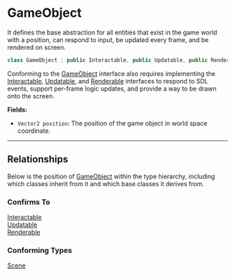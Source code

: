 # GameObject

It defines the base abstraction for all entities that exist 
in the game world with a position, can respond to input, 
be updated every frame, and be rendered on screen.

```c++
class GameObject : public Interactable, public Updatable, public Renderable;
```

Conforming to the [GameObject](GameObject.md) interface
also requires implementing the [Interactable](Interactable.md),
[Updatable](Updatable.md), and [Renderable](Renderable.md) interfaces to
respond to SDL events, support per-frame logic updates, and
provide a way to be drawn onto the screen.

**Fields:**
- `Vector2 position`: The position of the game object in world space coordinate.

---

## Relationships
Below is the position of [GameObject](GameObject.md)
within the type hierarchy, including which classes inherit
from it and which base classes it derives from.

### Confirms To
[Interactable](Interactable.md) <br>
[Updatable](Updatable.md) <br>
[Renderable](Renderable.md)

### Conforming Types
[Scene](Scene.md)